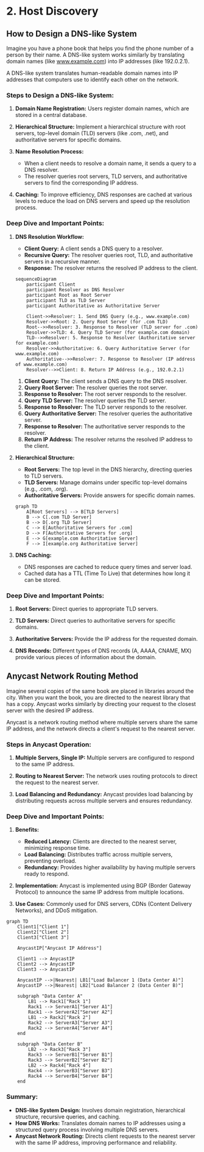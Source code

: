 # 2. Host Discovery

## How to Design a DNS-like System

Imagine you have a phone book that helps you find the phone number of a person by their name. A DNS-like system works similarly by translating domain names (like www.example.com) into IP addresses (like 192.0.2.1).

A DNS-like system translates human-readable domain names into IP addresses that computers use to identify each other on the network.

### Steps to Design a DNS-like System:

1. **Domain Name Registration:** Users register domain names, which are stored in a central database.

2. **Hierarchical Structure:** Implement a hierarchical structure with root servers, top-level domain (TLD) servers (like .com, .net), and authoritative servers for specific domains.

3. **Name Resolution Process:**

   - When a client needs to resolve a domain name, it sends a query to a DNS resolver.
   - The resolver queries root servers, TLD servers, and authoritative servers to find the corresponding IP address.

4. **Caching:** To improve efficiency, DNS responses are cached at various levels to reduce the load on DNS servers and speed up the resolution process.

### Deep Dive and Important Points:

1. **DNS Resolution Workflow:**

   - **Client Query:** A client sends a DNS query to a resolver.
   - **Recursive Query:** The resolver queries root, TLD, and authoritative servers in a recursive manner.
   - **Response:** The resolver returns the resolved IP address to the client.

   ```mermaid
   sequenceDiagram
       participant Client
       participant Resolver as DNS Resolver
       participant Root as Root Server
       participant TLD as TLD Server
       participant Authoritative as Authoritative Server

       Client->>Resolver: 1. Send DNS Query (e.g., www.example.com)
       Resolver->>Root: 2. Query Root Server (for .com TLD)
       Root-->>Resolver: 3. Response to Resolver (TLD server for .com)
       Resolver->>TLD: 4. Query TLD Server (for example.com domain)
       TLD-->>Resolver: 5. Response to Resolver (Authoritative server for example.com)
       Resolver->>Authoritative: 6. Query Authoritative Server (for www.example.com)
       Authoritative-->>Resolver: 7. Response to Resolver (IP address of www.example.com)
       Resolver-->>Client: 8. Return IP Address (e.g., 192.0.2.1)
   ```

   1. **Client Query:** The client sends a DNS query to the DNS resolver.
   2. **Query Root Server:** The resolver queries the root server.
   3. **Response to Resolver:** The root server responds to the resolver.
   4. **Query TLD Server:** The resolver queries the TLD server.
   5. **Response to Resolver:** The TLD server responds to the resolver.
   6. **Query Authoritative Server:** The resolver queries the authoritative server.
   7. **Response to Resolver:** The authoritative server responds to the resolver.
   8. **Return IP Address:** The resolver returns the resolved IP address to the client.

2. **Hierarchical Structure:**

   - **Root Servers:** The top level in the DNS hierarchy, directing queries to TLD servers.
   - **TLD Servers:** Manage domains under specific top-level domains (e.g., .com, .org).
   - **Authoritative Servers:** Provide answers for specific domain names.

   ```mermaid
   graph TD
       A[Root Servers] --> B[TLD Servers]
       B --> C[.com TLD Server]
       B --> D[.org TLD Server]
       C --> E[Authoritative Servers for .com]
       D --> F[Authoritative Servers for .org]
       E --> G[example.com Authoritative Server]
       F --> I[example.org Authoritative Server]

   ```

3. **DNS Caching:**
   - DNS responses are cached to reduce query times and server load.
   - Cached data has a TTL (Time To Live) that determines how long it can be stored.

### Deep Dive and Important Points:

1. **Root Servers:** Direct queries to appropriate TLD servers.

2. **TLD Servers:** Direct queries to authoritative servers for specific domains.

3. **Authoritative Servers:** Provide the IP address for the requested domain.

4. **DNS Records:** Different types of DNS records (A, AAAA, CNAME, MX) provide various pieces of information about the domain.

## Anycast Network Routing Method

Imagine several copies of the same book are placed in libraries around the city. When you want the book, you are directed to the nearest library that has a copy. Anycast works similarly by directing your request to the closest server with the desired IP address.

Anycast is a network routing method where multiple servers share the same IP address, and the network directs a client's request to the nearest server.

### Steps in Anycast Operation:

1. **Multiple Servers, Single IP:** Multiple servers are configured to respond to the same IP address.

2. **Routing to Nearest Server:** The network uses routing protocols to direct the request to the nearest server.

3. **Load Balancing and Redundancy:** Anycast provides load balancing by distributing requests across multiple servers and ensures redundancy.

### Deep Dive and Important Points:

1. **Benefits:**

   - **Reduced Latency:** Clients are directed to the nearest server, minimizing response time.
   - **Load Balancing:** Distributes traffic across multiple servers, preventing overload.
   - **Redundancy:** Provides higher availability by having multiple servers ready to respond.

2. **Implementation:** Anycast is implemented using BGP (Border Gateway Protocol) to announce the same IP address from multiple locations.

3. **Use Cases:** Commonly used for DNS servers, CDNs (Content Delivery Networks), and DDoS mitigation.

```mermaid
graph TD
    Client1["Client 1"]
    Client2["Client 2"]
    Client3["Client 3"]

    AnycastIP["Anycast IP Address"]

    Client1 --> AnycastIP
    Client2 --> AnycastIP
    Client3 --> AnycastIP

    AnycastIP -->|Nearest| LB1["Load Balancer 1 (Data Center A)"]
    AnycastIP -->|Nearest| LB2["Load Balancer 2 (Data Center B)"]

    subgraph "Data Center A"
        LB1 --> Rack1["Rack 1"]
        Rack1 --> ServerA1["Server A1"]
        Rack1 --> ServerA2["Server A2"]
        LB1 --> Rack2["Rack 2"]
        Rack2 --> ServerA3["Server A3"]
        Rack2 --> ServerA4["Server A4"]
    end

    subgraph "Data Center B"
        LB2 --> Rack3["Rack 3"]
        Rack3 --> ServerB1["Server B1"]
        Rack3 --> ServerB2["Server B2"]
        LB2 --> Rack4["Rack 4"]
        Rack4 --> ServerB3["Server B3"]
        Rack4 --> ServerB4["Server B4"]
    end
```

### Summary:

- **DNS-like System Design:** Involves domain registration, hierarchical structure, recursive queries, and caching.
- **How DNS Works:** Translates domain names to IP addresses using a structured query process involving multiple DNS servers.
- **Anycast Network Routing:** Directs client requests to the nearest server with the same IP address, improving performance and reliability.
